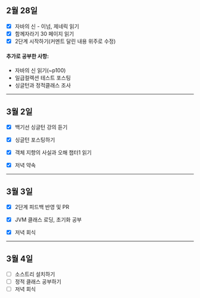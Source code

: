 ## 2월 28일

- [x] 자바의 신 - 이넘, 제네릭 읽기
- [x] 함께자라기 30 페이지 읽기
- [x] 2단계 시작하기(커멘트 달린 내용 위주로 수정)

#### 추가로 공부한 사항:

- 자바의 신 읽기(~p100)
- 일급컬렉션 테스트 포스팅
- 싱글턴과 정적클래스 조사



---

## 3월 2일

- [x] 백기선 싱글턴 강의 듣기
- [x] 싱글턴 포스팅하기
- [x] 객체 지향의 사실과 오해 챕터1 읽기
- [x] 저녁 약속



---

## 3월 3일

- [x] 2단계 피드백 반영 및 PR
- [x] JVM 클래스 로딩, 초기화 공부
- [x] 저녁 회식



---

## 3월 4일

- [ ] 소스트리 설치하기
- [ ] 정적 클래스 공부하기
- [ ] 저녁 회식

